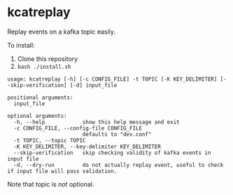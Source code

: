 # kcatreplay
Replay events on a kafka topic easily.

To install: 
1. Clone this repository
2. `bash ./install.sh`

```
usage: kcatreplay [-h] [-c CONFIG_FILE] -t TOPIC [-K KEY_DELIMITER] [--skip-verification] [-d] input_file

positional arguments:
  input_file

optional arguments:
  -h, --help            show this help message and exit
  -c CONFIG_FILE, --config-file CONFIG_FILE
                        defaults to "dev.conf"
  -t TOPIC, --topic TOPIC
  -K KEY_DELIMITER, --key-delimiter KEY_DELIMITER
  --skip-verification   skip checking validity of kafka events in input file
  -d, --dry-run         do not actually replay event, useful to check if input file will pass validation.
```

Note that topic is _not_ optional.
